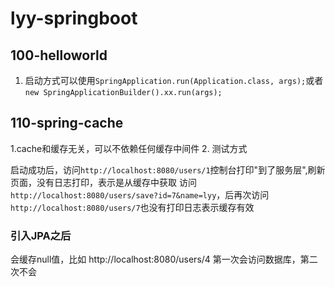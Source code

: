 # lyy-springboot

## 100-helloworld

1. 启动方式可以使用```SpringApplication.run(Application.class, args);```或者```new SpringApplicationBuilder().xx.run(args);```



## 110-spring-cache

1.cache和缓存无关，可以不依赖任何缓存中间件
2. 测试方式

启动成功后，访问```http://localhost:8080/users/1```控制台打印"到了服务层",刷新页面，没有日志打印，表示是从缓存中获取
访问```http://localhost:8080/users/save?id=7&name=lyy```，后再次访问```http://localhost:8080/users/7```也没有打印日志表示缓存有效
 

### 引入JPA之后

会缓存null值，比如 http://localhost:8080/users/4  第一次会访问数据库，第二次不会